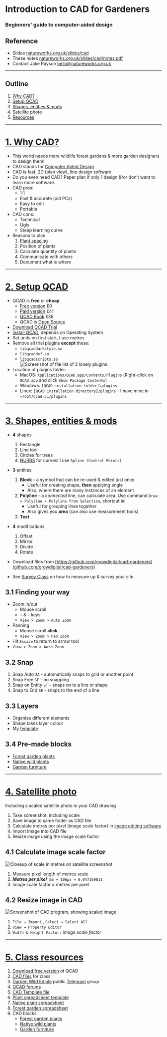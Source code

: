 # Introduction to CAD for Gardeners

### Beginners’ guide to computer-aided design

## Reference

* Slides [natureworks.org.uk/slides/cad](https://www.natureworks.org.uk/slides/cad/)
* These notes [natureworks.org.uk/slides/cad/notes.pdf](https://www.natureworks.org.uk/slides/cad/notes.pdf)
* Contact Jake Rayson <hello@natureworks.org.uk>

---

## Outline

1. [Why CAD?](#why)
2. [Setup QCAD](#setup)
3. [Shapes, entities & mods](#shapes)
4. [Satellite photo](#satellite)
5. [Resources](#resources)

---

# [1. Why CAD?](#why)

* This world needs more wildlife forest gardens & more garden designers to design them!
* CAD stands for [Computer Aided Design](https://en.wikipedia.org/wiki/Computer-aided_design)
* CAD is fast, 2D (plan view), line design software
* Do you even need CAD? Paper plan if only 1 design &/or don’t want to learn more software.
* CAD pros:
   * 1:1
   * Fast & accurate (old PCs)
   * Easy to edit
   * Portable
* CAD cons:
   * Technical
   * Ugly
   * Steep learning curve
* Reasons to plan
   1. [Plant spacing](https://www.natureworks.org.uk/spacing/)
   2. Position of plants
   3. Calculate quantity of plants
   4. Communicate with others
   5. Document what is where

---

# [2. Setup QCAD](#setup)

* QCAD is **free** or **cheap**
   * [Free version](https://www.qcad.org/en/qcad-downloads-trial) £0
   * [Paid version](https://www.qcad.org/en/online-shop?cur=GBP) £41
   * [QCAD Book](https://qcad.org/en/qcad-book) £36
   * QCAD is [Open Source](https://en.wikipedia.org/wiki/Open-source_software)
* [Download QCAD Trial](https://qcad.org/en/download)
* [Install QCAD](https://qcad.org/en/documentation/installation), depends on Operating System
* Set units on first start, I use metres 
* Remove all trial plugins **except** these:
   * `libqcaddarkstyle.so`
   * `libqcaddxf.so`
   * `libqcadscripts.so`<br>![Screenshot of file list of 3 lonely plugins](https://res.cloudinary.com/growdigital/image/upload/v1672257002/class/plugins-remaining.png)
* Location of plugins folder:
   * MacOS: `Applications/QCAD.app/Contents/PlugIns` (Right-click on `QCAD.app` and click `Show Package Contents`)
   * Windows: `[QCAD installation folder]\plugins`
   * Linux: `[QCAD installation directory]/plugins` - I have mine in `~/opt/qcad-3…/plugins`

---

# [3. Shapes, entities & mods](#shapes)

* **4** shapes
  
   1. Rectangle
   2. Line tool
   3. Circles for trees
   4. <a href="https://en.wikipedia.org/wiki/Non-uniform_rational_B-spline" title="Non-uniform rational B-spline">NURBS</a> for curves! I use `Spline (Control Points)`

* **3** entities
  
   1. **Block** - a symbol that can be re-used & edited just once
       * Useful for creating shape, **then** applying angle
       * Also, where there are many instances of an element
   2. **Polyline** - a *connected* line, can calculate area. Use command `Draw > Polyline > Polyline from Selection`, shortcut `OC`
       * Useful for grouping lines together
       * Also gives you **area** (can also use measurement tools)
   3. **Text**

* **4** modifications
  
   1. Offset
   2. Mirror
   3. Divide
   4. Rotate

* Download files from [https://github.com/growdigital/cad-gardeners](github.com/growdigital/cad-gardeners)

* See [Survey Class](https://natureworks.org.uk/classes/) on how to measure up & survey your site.

## 3.1 Finding your way

* Zoom in/out
   * Mouse scroll
   * `+` & `-` keys
   * `View > Zoom > Auto Zoom`
* Panning 
   * Mouse scroll **click**
   * `View > Zoom > Pan Zoom`
* Hit `Escape` to return to arrow tool
* `View > Zoom > Auto Zoom` 

## 3.2 Snap

1. Snap Auto `SA` - automatically snaps to grid or another point
2. Snap Free `SF` - no snapping
3. Snap on Entity `ST` - snaps on to a line or shape
4. Snap to End `SE` - snaps to the end of a line

## 3.3 Layers

* Organise different elements
* Shape takes layer colour
* My [template](https://github.com/growdigital/template)

## 3.4 Pre-made blocks

* [Forest garden plants](https://github.com/growdigital/blocks-forestgarden)
* [Native wild plants](https://github.com/growdigital/blocks-gardenwild)
* [Garden furniture](https://github.com/growdigital/blocks-furniture)

---

# [4. Satellite photo](#satellite)

Including a scaled satellite photo in your CAD drawing

1. Take screenshot, including scale
2. Save image to same folder as CAD file
3. Calculate metres per pixel (image scale factor) in [image editing software](https://alternativeto.net/software/adobe-photoshop/)
4. Import image into CAD file
5. Resize image using the image scale factor

## 4.1 Calculate image scale factor

![Closeup of scale in metres on satellite screenshot](https://res.cloudinary.com/growdigital/image/upload/w_560/v1573759452/course-satellite-scale.jpg)

1. Measure pixel length of metres scale
2. **_Metres per pixel_**&nbsp;&nbsp;`5m ÷ 106px = 0.047169811`
3. Image scale factor = metres per pixel

## 4.2 Resize image in CAD

![Screenshot of CAD program, showing scaled image](https://res.cloudinary.com/growdigital/image/upload/w_580/v1573817366/scale-image-07-complete.png)

1. `File → Import` , `Select → Select All`
2. `View → Property Editor`
3. `Width & Height Factor:` _image scale factor_

---

# [5. Class resources](#resources)

1. [Download free version](https://www.qcad.org/en/qcad-downloads-trial) of QCAD
2. [CAD files](https://github.com/growdigital/cad-gardeners) for class
3. [Garden Wild Edible](https://t.me/WildEdible) public [Telegram](https://telegram.org) group
4. [QCAD forums](https://www.qcad.org/rsforum/index.php?sid=50158f66608a5367aaf3cfb039fd6fc7)
5. [CAD Template file](https://github.com/growdigital/template)
6. [Plant spreadsheet template](https://bit.ly/template-plants)
7. [Native plant spreadsheet](https://bit.ly/garden-wild-spreadsheet)
8. [Forest garden spreadsheet](https://bit.ly/forest-garden-spreadsheet)
9. CAD blocks
    * [Forest garden plants](https://github.com/growdigital/blocks-forestgarden)
    * [Native wild plants](https://github.com/growdigital/blocks-gardenwild)
    * [Garden furniture](https://github.com/growdigital/blocks-furniture)
